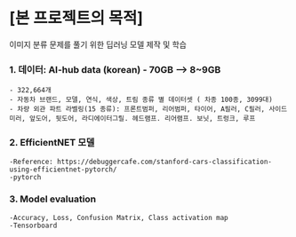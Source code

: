 # [본 프로젝트의 목적]
이미지 분류 문제를 풀기 위한 딥러닝 모델 제작 및 학습
 

### 1. 데이터: AI-hub data (korean) - 70GB --> 8~9GB

    - 322,664개 
    - 자동차 브랜드, 모델, 연식, 색상, 트림 종류 별 데이터셋 ( 차종 100종, 3099대)
    - 차량 외관 파트 라벨링(15 종류): 프론트범퍼, 리어범퍼, 타이어, A필러, C필러, 사이드미러, 앞도어, 뒷도어, 라디에이터그릴. 헤드램프. 리어램프. 보닛, 트렁크, 루프

### 2. EfficientNET 모델 

    -Reference: https://debuggercafe.com/stanford-cars-classification-using-efficientnet-pytorch/
    -pytorch
    
### 3. Model evaluation
    
    -Accuracy, Loss, Confusion Matrix, Class activation map
    -Tensorboard

